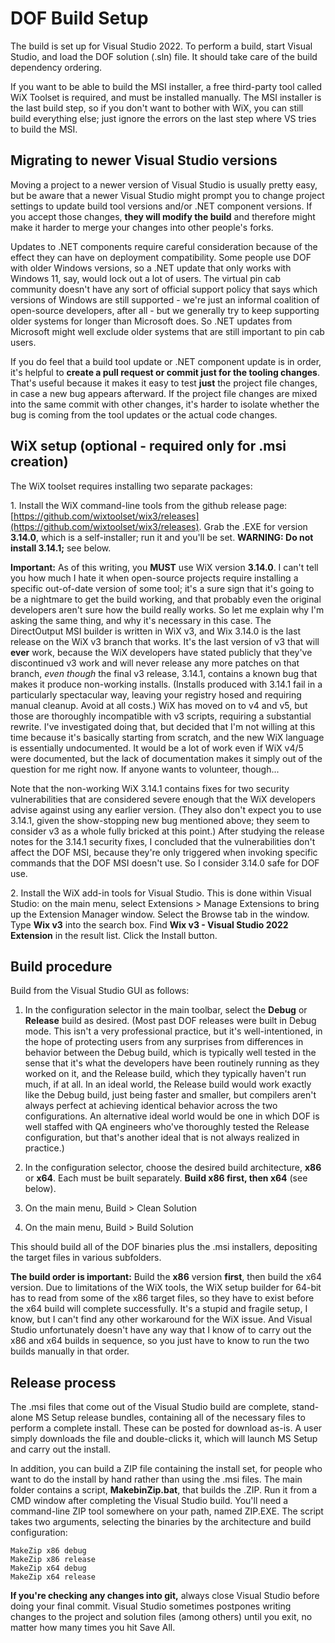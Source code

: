 # DOF Build Setup

The build is set up for Visual Studio 2022.  To perform a build, start Visual
Studio, and load the DOF solution (.sln) file.  It should take care of the build
dependency ordering.

If you want to be able to build the MSI installer, a free third-party tool
called WiX Toolset is required, and must be installed manually.  The MSI
installer is the last build step, so if you don't want to bother with WiX, you
can still build everything else; just ignore the errors on the last step where
VS tries to build the MSI.

## Migrating to newer Visual Studio versions

Moving a project to a newer version of Visual Studio is usually pretty easy, but
be aware that a newer Visual Studio might prompt you to change project settings
to update build tool versions and/or .NET component versions.  If you accept
those changes, **they will modify the build** and therefore might make it harder
to merge your changes into other people's forks.

Updates to .NET components require careful consideration because of the effect
they can have on deployment compatibility.  Some people use DOF with older
Windows versions, so a .NET update that only works with Windows 11, say, would
lock out a lot of users.  The virtual pin cab community doesn't have any sort of
official support policy that says which versions of Windows are still supported -
we're just an informal coalition of open-source developers, after all - but we
generally try to keep supporting older systems for longer than Microsoft does.
So .NET updates from Microsoft might well exclude older systems that are still
important to pin cab users.

If you do feel that a build tool update or .NET component update is in order,
it's helpful to **create a pull request or commit just for the tooling
changes**.  That's useful because it makes it easy to test **just** the project
file changes, in case a new bug appears afterward.  If the project file
changes are mixed into the same commit with other changes, it's harder to
isolate whether the bug is coming from the tool updates or the actual code changes.


## WiX setup (optional - required only for .msi creation)

The WiX toolset requires installing two separate packages:

1\. Install the WiX command-line tools from the github release page:
[https://github.com/wixtoolset/wix3/releases](https://github.com/wixtoolset/wix3/releases).
Grab the .EXE for version **3.14.0**, which is a self-installer; run it and
you'll be set.  **WARNING: Do not install 3.14.1;** see below.

**Important:** As of this writing, you **MUST** use WiX version **3.14.0**.  I
can't tell you how much I hate it when open-source projects require installing
a specific out-of-date version of some tool; it's a sure sign that it's going to
be a nightmare to get the build working, and that probably even the original
developers aren't sure how the build really works.  So let me explain why I'm
asking the same thing, and why it's necessary in this case.  The DirectOutput
MSI builder is written in WiX v3, and Wix 3.14.0 is the last release on the WiX
v3 branch that works.  It's the last version of v3 that will **ever** work,
because the WiX developers have stated publicly that they've discontinued v3
work and will never release any more patches on that branch, *even though* the
final v3 release, 3.14.1, contains a known bug that makes it produce non-working
installs.  (Installs produced with 3.14.1 fail in a particularly spectacular
way, leaving your registry hosed and requiring manual cleanup.  Avoid at all
costs.)  WiX has moved on to v4 and v5, but those are thoroughly incompatible
with v3 scripts, requiring a substantial rewrite.  I've investigated doing that,
but decided that I'm not willing at this time because it's basically starting
from scratch, and the new WiX language is essentially undocumented.  It would be
a lot of work even if WiX v4/5 were documented, but the lack of documentation
makes it simply out of the question for me right now.  If anyone wants to
volunteer, though...

Note that the non-working WiX 3.14.1 contains fixes for two security
vulnerabilities that are considered severe enough that the WiX developers advise
against using any earlier version.  (They also don't expect you to use 3.14.1,
given the show-stopping new bug mentioned above; they seem to consider v3 as a
whole fully bricked at this point.)  After studying the release notes for the
3.14.1 security fixes, I concluded that the vulnerabilities don't affect the DOF
MSI, because they're only triggered when invoking specific commands that the DOF
MSI doesn't use.  So I consider 3.14.0 safe for DOF use.

2\. Install the WiX add-in tools for Visual Studio. This is done within Visual
Studio: on the main menu, select Extensions > Manage Extensions to bring up the
Extension Manager window.  Select the Browse tab in the window.  Type **Wix v3**
into the search box.  Find **Wix v3 - Visual Studio 2022 Extension** in the
result list.  Click the Install button.


## Build procedure

Build from the Visual Studio GUI as follows:

1. In the configuration selector in the main toolbar, select the **Debug** or
**Release** build as desired.  (Most past DOF releases were built in Debug mode.
This isn't a very professional practice, but it's well-intentioned, in the hope
of protecting users from any surprises from differences in behavior between the
Debug build, which is typically well tested in the sense that it's what the
developers have been routinely running as they worked on it, and the Release
build, which they typically haven't run much, if at all.  In an ideal world, the
Release build would work exactly like the Debug build, just being faster and
smaller, but compilers aren't always perfect at achieving identical behavior
across the two configurations.  An alternative ideal world would be one in which
DOF is well staffed with QA engineers who've thoroughly tested the Release
configuration, but that's another ideal that is not always realized in
practice.)

2. In the configuration selector, choose the desired build architecture, **x86** or **x64**.
Each must be built separately.  **Build x86 first, then x64** (see below).

3. On the main menu, Build > Clean Solution

4. On the main menu, Build > Build Solution

This should build all of the DOF binaries plus the .msi installers, depositing the target
files in various subfolders.

**The build order is important:** Build the **x86** version **first**, then
build the x64 version.  Due to limitations of the WiX tools, the WiX setup
builder for 64-bit has to read from some of the x86 target files, so they have
to exist before the x64 build will complete successfully.  It's a stupid and
fragile setup, I know, but I can't find any other workaround for the WiX issue.
And Visual Studio unfortunately doesn't have any way that I know of to carry
out the x86 and x64 builds in sequence, so you just have to know to run the
two builds manually in that order.


## Release process

The .msi files that come out of the Visual Studio build are complete,
stand-alone MS Setup release bundles, containing all of the necessary files to
perform a complete install.  These can be posted for download as-is.  A user
simply downloads the file and double-clicks it, which will launch MS Setup and
carry out the install.

In addition, you can build a ZIP file containing the install set, for people who
want to do the install by hand rather than using the .msi files.  The main
folder contains a script, **MakebinZip.bat**, that builds the .ZIP.  Run it
from a CMD window after completing the Visual Studio build.  You'll need a
command-line ZIP tool somewhere on your path, named ZIP.EXE.  The script
takes two arguments, selecting the binaries by the architecture and build 
configuration:

```
MakeZip x86 debug
MakeZip x86 release
MakeZip x64 debug
MakeZip x64 release
```

**If you're checking any changes into git,** always close Visual Studio before
doing your final commit.  Visual Studio sometimes postpones writing changes to
the project and solution files (among others) until you exit, no matter how many
times you hit Save All.
